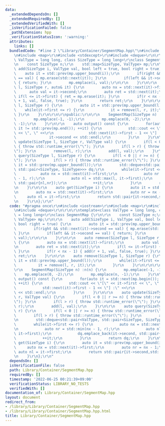 ```yaml
---
data:
  _extendedDependsOn: []
  _extendedRequiredBy: []
  _extendedVerifiedWith: []
  _isVerificationFailed: false
  _pathExtension: hpp
  _verificationStatusIcon: ':warning:'
  attributes:
    links: []
  bundledCode: "#line 2 \"Library/Container/SegmentMap.hpp\"\n#include <iostream>\r\
    \n#include <map>\r\n#include <stdexcept>\r\n#include <deque>\r\n\r\n\r\ntemplate<class\
    \ ValType = long long, class SizeType = long long>\r\nclass SegmentMap {\r\n\r\
    \n    const SizeType n;\r\n    std::map<SizeType, ValType> mp;\r\n\r\n    auto\
    \ add(SizeType i, ValType val, bool left = true, bool right = true) {\r\n    \
    \    auto it = std::prev(mp.upper_bound(i));\r\n        if(right && std::next(it)->second\
    \ == val) { mp.erase(std::next(it)); }\r\n        if(left && it->second == val)\
    \ { return; }\r\n        mp.emplace(i, val);\r\n\r\n    }\r\n\r\n    auto remove(SizeType\
    \ l, SizeType r, auto& it) {\r\n        auto nx = std::next(it)->first;\r\n  \
    \      auto val = it->second;\r\n        auto ret = std::next(it);\r\n       \
    \ if(l <= it->first) { ret = mp.erase(it); }\r\n        if(r < nx - 1) { add(r\
    \ + 1, val, false, true); }\r\n        return ret;\r\n    }\r\n\r\n    auto remove(SizeType\
    \ l, SizeType r) {\r\n        auto it = std::prev(mp.upper_bound(l));\r\n    \
    \    while(it->first <= r) {\r\n            it = remove(l, r, it);\r\n       \
    \ }\r\n    }\r\n\r\n\r\npublic:\r\n\r\n    SegmentMap(SizeType n) :n(n) {\r\n\
    \        mp.emplace(-1, -1);\r\n        mp.emplace(0, -2);\r\n        mp.emplace(n,\
    \ -1);\r\n    }\r\n\r\n    auto output() const {\r\n        for(auto it = std::next(mp.begin());\
    \ it != std::prev(mp.end()); ++it) {\r\n            std::cout << \"[\" << it->first\
    \ << \", \" <<\r\n                std::next(it)->first - 1 << \"] :\" <<\r\n \
    \               it->second << std::endl;\r\n        }\r\n    }\r\n\r\n    auto\
    \ update(SizeType l, SizeType r, ValType val) {\r\n        if(l < 0 || r >= n)\
    \ { throw std::runtime_error(\"\"); }\r\n        if(l > r) { throw std::runtime_error(\"\
    \"); }\r\n        remove(l, r);\r\n        add(l, val);\r\n    }\r\n\r\n    auto\
    \ query(SizeType l, SizeType r) {\r\n        if(l < 0 || r >= n) { throw std::runtime_error(\"\
    \"); }\r\n        if(l > r) { throw std::runtime_error(\"\"); }\r\n        auto\
    \ it = std::prev(mp.upper_bound(l));\r\n        std::deque<std::pair<ValType,\
    \ std::pair<SizeType, SizeType>>> dq;\r\n        while(it->first <= r) {\r\n \
    \           auto nx = std::next(it)->first;\r\n            auto nr = std::min(nx\
    \ - 1, r);\r\n            auto nl = std::max(l, it->first);\r\n            dq.emplace_back(it->second,\
    \ std::pair{nl,nr});\r\n            ++it;\r\n        }\r\n        return dq;\r\
    \n    }\r\n\r\n    auto get(SizeType i) {\r\n        auto it = std::prev(mp.upper_bound(i));\r\
    \n        auto nx = std::next(it)->first;\r\n        auto nr = nx - 1;\r\n   \
    \     auto nl = it->first;\r\n        return std::pair{it->second,std::pair{nl,nr}};\r\
    \n    }\r\n};\r\n"
  code: "#pragma once\r\n#include <iostream>\r\n#include <map>\r\n#include <stdexcept>\r\
    \n#include <deque>\r\n\r\n\r\ntemplate<class ValType = long long, class SizeType\
    \ = long long>\r\nclass SegmentMap {\r\n\r\n    const SizeType n;\r\n    std::map<SizeType,\
    \ ValType> mp;\r\n\r\n    auto add(SizeType i, ValType val, bool left = true,\
    \ bool right = true) {\r\n        auto it = std::prev(mp.upper_bound(i));\r\n\
    \        if(right && std::next(it)->second == val) { mp.erase(std::next(it));\
    \ }\r\n        if(left && it->second == val) { return; }\r\n        mp.emplace(i,\
    \ val);\r\n\r\n    }\r\n\r\n    auto remove(SizeType l, SizeType r, auto& it)\
    \ {\r\n        auto nx = std::next(it)->first;\r\n        auto val = it->second;\r\
    \n        auto ret = std::next(it);\r\n        if(l <= it->first) { ret = mp.erase(it);\
    \ }\r\n        if(r < nx - 1) { add(r + 1, val, false, true); }\r\n        return\
    \ ret;\r\n    }\r\n\r\n    auto remove(SizeType l, SizeType r) {\r\n        auto\
    \ it = std::prev(mp.upper_bound(l));\r\n        while(it->first <= r) {\r\n  \
    \          it = remove(l, r, it);\r\n        }\r\n    }\r\n\r\n\r\npublic:\r\n\
    \r\n    SegmentMap(SizeType n) :n(n) {\r\n        mp.emplace(-1, -1);\r\n    \
    \    mp.emplace(0, -2);\r\n        mp.emplace(n, -1);\r\n    }\r\n\r\n    auto\
    \ output() const {\r\n        for(auto it = std::next(mp.begin()); it != std::prev(mp.end());\
    \ ++it) {\r\n            std::cout << \"[\" << it->first << \", \" <<\r\n    \
    \            std::next(it)->first - 1 << \"] :\" <<\r\n                it->second\
    \ << std::endl;\r\n        }\r\n    }\r\n\r\n    auto update(SizeType l, SizeType\
    \ r, ValType val) {\r\n        if(l < 0 || r >= n) { throw std::runtime_error(\"\
    \"); }\r\n        if(l > r) { throw std::runtime_error(\"\"); }\r\n        remove(l,\
    \ r);\r\n        add(l, val);\r\n    }\r\n\r\n    auto query(SizeType l, SizeType\
    \ r) {\r\n        if(l < 0 || r >= n) { throw std::runtime_error(\"\"); }\r\n\
    \        if(l > r) { throw std::runtime_error(\"\"); }\r\n        auto it = std::prev(mp.upper_bound(l));\r\
    \n        std::deque<std::pair<ValType, std::pair<SizeType, SizeType>>> dq;\r\n\
    \        while(it->first <= r) {\r\n            auto nx = std::next(it)->first;\r\
    \n            auto nr = std::min(nx - 1, r);\r\n            auto nl = std::max(l,\
    \ it->first);\r\n            dq.emplace_back(it->second, std::pair{nl,nr});\r\n\
    \            ++it;\r\n        }\r\n        return dq;\r\n    }\r\n\r\n    auto\
    \ get(SizeType i) {\r\n        auto it = std::prev(mp.upper_bound(i));\r\n   \
    \     auto nx = std::next(it)->first;\r\n        auto nr = nx - 1;\r\n       \
    \ auto nl = it->first;\r\n        return std::pair{it->second,std::pair{nl,nr}};\r\
    \n    }\r\n};\r\n"
  dependsOn: []
  isVerificationFile: false
  path: Library/Container/SegmentMap.hpp
  requiredBy: []
  timestamp: '2022-06-25 00:21:39+09:00'
  verificationStatus: LIBRARY_NO_TESTS
  verifiedWith: []
documentation_of: Library/Container/SegmentMap.hpp
layout: document
redirect_from:
- /library/Library/Container/SegmentMap.hpp
- /library/Library/Container/SegmentMap.hpp.html
title: Library/Container/SegmentMap.hpp
---
```


